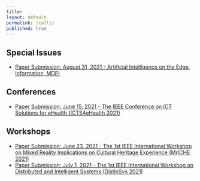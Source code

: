 ```yaml
---
title:
layout: default
permalink: /calls/
published: true
---
```


## Special Issues
- [Paper Submission: August 31, 2021 - Artificial Intelligence on the Edge, Information, MDPI](https://fcrlab.unime.it/calls/artificial-intelligence-in-the-edge)

## Conferences
- [Paper Submission: June 15, 2021 - The IEEE Conference on ICT Solutions for eHealth (ICTS4eHealth 2021)](https://fcrlab.unime.it/calls/icts4eHealth2021) 

## Workshops
- [Paper Submission: June 23, 2021 - The 1st IEEE International Workshop on Mixed Reality Implications on Cultural Heritage Experience (MrICHE 2021)](https://fcrlab.unime.it/calls/mriche2021)
- [Paper Submission: July 1, 2021 - The 1st IEEE International Workshop on Distributed and Intelligent Systems (DistInSys 2021)](https://fcrlab.unime.it/calls/distinsys2021)
